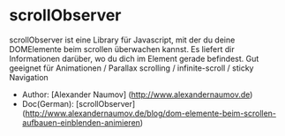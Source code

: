 # scrollObserver

scrollObserver ist eine Library für Javascript, mit der du deine DOMElemente beim scrollen überwachen kannst. Es liefert dir Informationen darüber, wo du dich im Element gerade befindest. Gut geeignet für Animationen / Parallax scrolling / infinite-scroll / sticky Navigation

- Author: [Alexander Naumov] (http://www.alexandernaumov.de)
- Doc(German): [scrollObserver] (http://www.alexandernaumov.de/blog/dom-elemente-beim-scrollen-aufbauen-einblenden-animieren)
